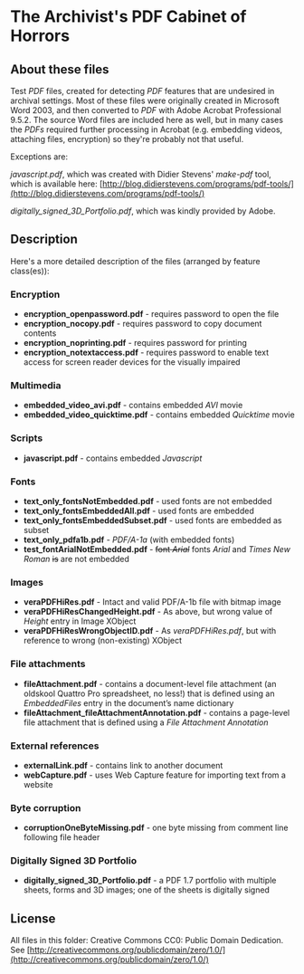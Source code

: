 # The Archivist's PDF Cabinet of Horrors 


## About these files
Test *PDF* files, created for detecting *PDF* features that are undesired in archival settings. Most of these files were originally created in Microsoft Word 2003, and then converted to *PDF* with Adobe Acrobat Professional 9.5.2. The source Word files are included here as well, but in many cases the *PDFs* required further processing in Acrobat (e.g. embedding videos, attaching files, encryption) so they're probably not that useful.

Exceptions are:

*javascript.pdf*, which was created with Didier Stevens' *make-pdf* tool, which is available here: [http://blog.didierstevens.com/programs/pdf-tools/](http://blog.didierstevens.com/programs/pdf-tools/)

*digitally_signed_3D_Portfolio.pdf*, which was kindly provided by Adobe.

## Description
Here's a more detailed description of the files (arranged by feature class(es)):

### Encryption

+ **encryption_openpassword.pdf** - requires password to open the file
+ **encryption_nocopy.pdf** - requires password to copy document contents
+ **encryption_noprinting.pdf** - requires password for printing
+ **encryption_notextaccess.pdf** - requires password to enable text access for screen reader devices for the visually impaired

### Multimedia

+ **embedded\_video\_avi.pdf** - contains embedded *AVI* movie 
+ **embedded\_video\_quicktime.pdf** - contains embedded *Quicktime* movie

### Scripts

+ **javascript.pdf** - contains embedded *Javascript*

### Fonts

+ **text\_only\_fontsNotEmbedded.pdf** - used fonts are not embedded
+ **text\_only\_fontsEmbeddedAll.pdf** - used fonts are embedded
+ **text\_only\_fontsEmbeddedSubset.pdf** - used fonts are embedded as subset
+ **text\_only\_pdfa1b.pdf** - *PDF/A-1a* (with embedded fonts)
+ **test\_fontArialNotEmbedded.pdf** - <del>font *Arial*</del> fonts *Arial* and *Times New Roman*  <del>is</del> are not embedded

### Images

+ **veraPDFHiRes.pdf** - Intact and valid PDF/A-1b file with bitmap image
+ **veraPDFHiResChangedHeight.pdf** - As above, but wrong value of *Height*  entry in Image XObject 
+ **veraPDFHiResWrongObjectID.pdf** - As *veraPDFHiRes.pdf*, but with reference to wrong (non-existing) XObject

### File attachments

+ **fileAttachment.pdf** - contains a document-level file attachment (an oldskool Quattro Pro spreadsheet, no less!) that is defined using an *EmbeddedFiles* entry in the document’s name dictionary
+ **fileAttachment_fileAttachmentAnnotation.pdf** - contains a page-level file attachment that is defined using a *File Attachment Annotation*

### External references

+ **externalLink.pdf** - contains link to another document
+ **webCapture.pdf** - uses  Web Capture feature for importing text from a website

### Byte corruption

+ **corruptionOneByteMissing.pdf** - one byte missing from comment line following file header
 
### Digitally Signed 3D Portfolio

+ **digitally_signed_3D_Portfolio.pdf** - a PDF 1.7 portfolio with multiple sheets, forms and 3D images; one of the sheets is digitally signed

## License
All files in this folder: Creative Commons CC0: Public Domain Dedication. See [http://creativecommons.org/publicdomain/zero/1.0/](http://creativecommons.org/publicdomain/zero/1.0/)

